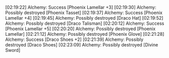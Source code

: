 [02:19:22] Alchemy: Success [Phoenix Lamellar +3]
[02:19:30] Alchemy: Possibly destroyed [Phoenix Tasset]
[02:19:37] Alchemy: Success [Phoenix Lamellar +4]
[02:19:45] Alchemy: Possibly destroyed [Draco Hat]
[02:19:52] Alchemy: Possibly destroyed [Draco Talisman]
[02:20:12] Alchemy: Success [Phoenix Lamellar +5]
[02:20:20] Alchemy: Possibly destroyed [Phoenix Lamellar]
[02:21:12] Alchemy: Possibly destroyed [Phoenix Glove]
[02:21:28] Alchemy: Success [Draco Shoes +2]
[02:21:39] Alchemy: Possibly destroyed [Draco Shoes]
[02:23:09] Alchemy: Possibly destroyed [Divine Sword]
